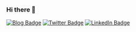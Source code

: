### Hi there 👋

<!--
**IrlanFreitas/IrlanFreitas** is a ✨ _special_ ✨ repository because its `README.md` (this file) appears on your GitHub profile.

Here are some ideas to get you started:

- 🔭 I’m currently working on ...
- 🌱 I’m currently learning ...
- 👯 I’m looking to collaborate on ...
- 🤔 I’m looking for help with ...
- 💬 Ask me about ...
- 📫 How to reach me: ...
- 😄 Pronouns: ...
- ⚡ Fun fact: ...
-->


[![Blog Badge](https://img.shields.io/badge/blog-olha%20l%C3%A1-blueviolet?style=flat-square&logo=appveyor)](https:irlanfreitas.me)
[![Twitter Badge](https://img.shields.io/badge/Twitter-Profile-informational?style=flat&logo=twitter&logoColor=white&color=1CA2F1?style=flat-square&logo=appveyor)](https://twitter.com/IrlanFreitas_)
[![LinkedIn Badge](https://img.shields.io/badge/LinkedIn-Profile-informational?style=flat&logo=linkedin&logoColor=white&color=0D76A8?style=flat-square&logo=appveyor)](https://www.linkedin.com/in/IrlanFreitas/)
